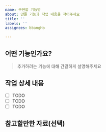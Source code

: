 ```yaml
---
name: 구현할 기능명
about: 만들 기능과 작업 내용을 적어주세요
title: ''
labels: ''
assignees: bbangHo

---
```


## 어떤 기능인가요?
> 추가하려는 기능에 대해 간결하게 설명해주세요

## 작업 상세 내용
- [ ] TODO
- [ ] TODO
- [ ] TODO

## 참고할만한 자료(선택)
